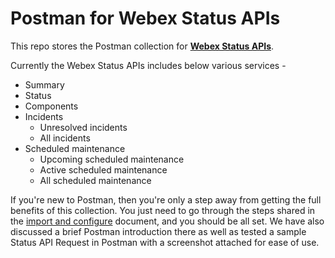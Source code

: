 # Postman for Webex Status APIs #

This repo stores the Postman collection for **[Webex Status APIs](https://developer.webex.com/docs/webex-status-api)**.

Currently the Webex Status APIs includes below various services - 
- Summary
- Status
- Components
- Incidents
    - Unresolved incidents
    - All incidents
- Scheduled maintenance
    - Upcoming scheduled maintenance
    - Active scheduled maintenance
    - All scheduled maintenance

If you're new to Postman, then you're only a step away from getting the full benefits of this collection.
You just need to go through the steps shared in the [import and configure](docs/ImportAndConfigure.md) document, and you should be all set.
We have also discussed a brief Postman introduction there as well as tested a sample Status API Request in Postman with a screenshot attached for ease of use.